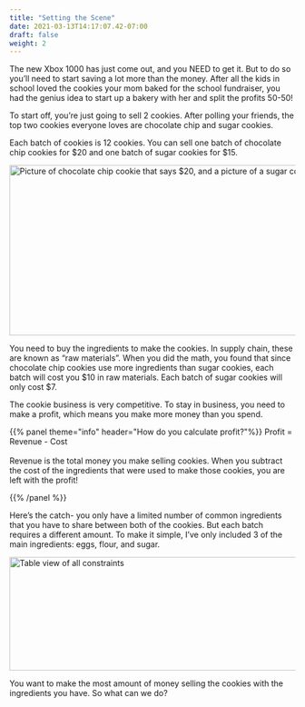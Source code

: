 ```yaml
---
title: "Setting the Scene"
date: 2021-03-13T14:17:07.42-07:00
draft: false
weight: 2
---
```


The new Xbox 1000 has just come out, and you NEED to get it. But to do so you’ll need to start saving a lot more than the money. After all the kids in school loved the cookies your mom baked for the school fundraiser, you had the genius idea to start up a bakery with her and split the profits 50-50!  

To start off, you’re just going to sell 2 cookies. After polling your friends, the top two cookies everyone loves are chocolate chip and sugar cookies.

Each batch of cookies is 12 cookies. You can sell one batch of chocolate chip cookies for $20 and one batch of sugar cookies for $15.

<img src= ../img/cookie_price.jpg alt="Picture of chocolate chip cookie that says $20, and a picture of a sugar cookie that says $15" width="700" height="300">

You need to buy the ingredients to make the cookies. In supply chain, these are known as “raw materials”. When you did the math, you found that since chocolate chip cookies use more ingredients than sugar cookies, each batch will cost you $10 in raw materials. Each batch of sugar cookies will only cost $7. 

The cookie business is very competitive. To stay in business, you need to make a profit, which means you make more money than you spend. 

{{% panel theme="info" header="How do you calculate profit?"%}}
Profit = Revenue - Cost
<br /> <br />
Revenue is the total money you make selling cookies. When you subtract the cost of the ingredients that were used to make those cookies, you are left with the profit!


{{% /panel %}}

Here’s the catch- you only have a limited number of common ingredients that you have to share between both of the cookies. But each batch requires a different amount. To make it simple, I’ve only included 3 of the main ingredients: eggs, flour, and sugar. 

<img src= ../img/constraints_chart.jpg alt="Table view of all constraints" width="750" height="200">


You want to make the most amount of money selling the cookies with the ingredients you have. So what can we do?

